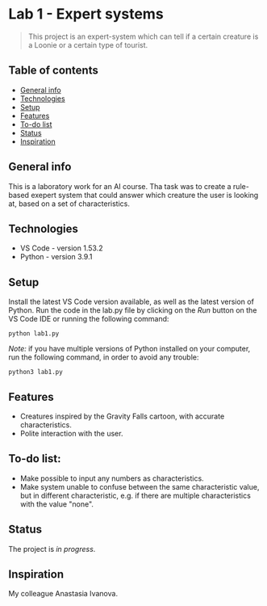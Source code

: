 # Lab 1 - Expert systems
> This project is an expert-system which can tell if a certain creature is a Loonie or a certain type of tourist.

## Table of contents
* [General info](#general-info)
* [Technologies](#technologies)
* [Setup](#setup)
* [Features](#features)
* [To-do list](#to-do-list)
* [Status](#status)
* [Inspiration](#inspiration)


## General info
This is a laboratory work for an AI course. Tha task was to create a rule-based exepert system that could answer which creature the user is looking at, based on a set of characteristics.

## Technologies
* VS Code - version 1.53.2
* Python - version 3.9.1

## Setup
Install the latest VS Code version available, as well as the latest version of Python. Run the code in the lab.py file by clicking on the *Run* button on the VS Code IDE or running the following command:

`python lab1.py`

*Note:* if you have multiple versions of Python installed on your computer, run the following command, in order to avoid any trouble:

`python3 lab1.py`  

## Features
* Creatures inspired by the Gravity Falls cartoon, with accurate characteristics.
* Polite interaction with the user.

## To-do list:
* Make possible to input any numbers as characteristics.
* Make system unable to confuse between the same characteristic value, but in different characteristic, e.g. if there are multiple characteristics with the value "none".

## Status
The project is _in progress_.

## Inspiration
My colleague Anastasia Ivanova. 
